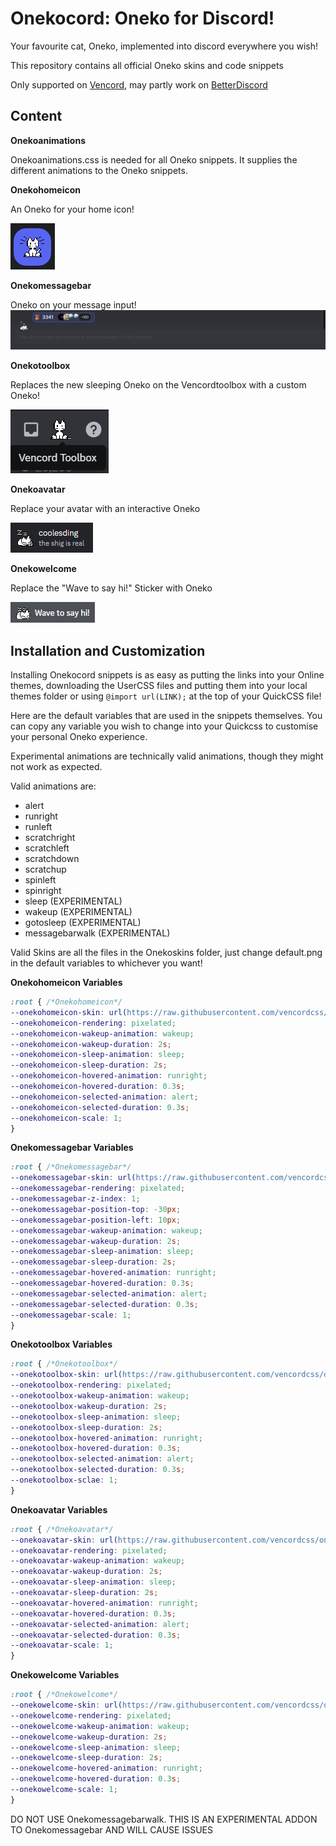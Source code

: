 # Onekocord: Oneko for Discord!

Your favourite cat, Oneko, implemented into discord everywhere you wish!

This repository contains all official Oneko skins and code snippets

Only supported on [Vencord](https://vencord.dev), may partly work on [BetterDiscord](https://betterdiscord.app)

## Content
**Onekoanimations**

Onekoanimations.css is needed for all Oneko snippets. It supplies the different animations to the Oneko snippets.

**Onekohomeicon**

An Oneko for your home icon!

![Alt text](images/Homeicon.png)

**Onekomessagebar**

Oneko on your message input!
![Alt text](images/Messagebar.png)

**Onekotoolbox**

Replaces the new sleeping Oneko on the Vencordtoolbox with a custom Oneko!

![Alt text](images/Toolbox.png)

**Onekoavatar** 

Replace your avatar with an interactive Oneko

![image](images/Avatar.png)

**Onekowelcome**

Replace the "Wave to say hi!" Sticker with Oneko

![image](images/Welcome.png)

## Installation and Customization

Installing Onekocord snippets is as easy as putting the links into your Online themes, downloading the UserCSS files and putting them into your local themes folder or using ```@import url(LINK);``` at the top of your QuickCSS file!


Here are the default variables that are used in the snippets themselves. You can copy any variable you wish to change into your Quickcss to customise your personal Oneko experience.

Experimental animations are technically valid animations, though they might not work as expected.

Valid animations are:
  - alert
  - runright
  - runleft
  - scratchright
  - scratchleft
  - scratchdown
  - scratchup
  - spinleft
  - spinright
  - sleep (EXPERIMENTAL)
  - wakeup (EXPERIMENTAL)
  - gotosleep (EXPERIMENTAL)
  - messagebarwalk (EXPERIMENTAL)

Valid Skins are all the files in the Onekoskins folder, just change default.png in the default variables to whichever you want!

**Onekohomeicon Variables**
```css
:root { /*Onekohomeicon*/
--onekohomeicon-skin: url(https://raw.githubusercontent.com/vencordcss/onekocord/main/onekoskins/default.png);
--onekohomeicon-rendering: pixelated;
--onekohomeicon-wakeup-animation: wakeup;
--onekohomeicon-wakeup-duration: 2s;
--onekohomeicon-sleep-animation: sleep;
--onekohomeicon-sleep-duration: 2s;
--onekohomeicon-hovered-animation: runright;
--onekohomeicon-hovered-duration: 0.3s;
--onekohomeicon-selected-animation: alert;
--onekohomeicon-selected-duration: 0.3s;
--onekohomeicon-scale: 1;
}
```

**Onekomessagebar Variables**
```css
:root { /*Onekomessagebar*/
--onekomessagebar-skin: url(https://raw.githubusercontent.com/vencordcss/onekocord/main/onekoskins/default.png);
--onekomessagebar-rendering: pixelated;
--onekomessagebar-z-index: 1;
--onekomessagebar-position-top: -30px;
--onekomessagebar-position-left: 10px;
--onekomessagebar-wakeup-animation: wakeup;
--onekomessagebar-wakeup-duration: 2s;
--onekomessagebar-sleep-animation: sleep;
--onekomessagebar-sleep-duration: 2s;
--onekomessagebar-hovered-animation: runright;
--onekomessagebar-hovered-duration: 0.3s;
--onekomessagebar-selected-animation: alert;
--onekomessagebar-selected-duration: 0.3s;
--onekomessagebar-scale: 1;
}
```

**Onekotoolbox Variables**
```css
:root { /*Onekotoolbox*/
--onekotoolbox-skin: url(https://raw.githubusercontent.com/vencordcss/onekocord/main/onekoskins/default.png);
--onekotoolbox-rendering: pixelated;
--onekotoolbox-wakeup-animation: wakeup;
--onekotoolbox-wakeup-duration: 2s;
--onekotoolbox-sleep-animation: sleep;
--onekotoolbox-sleep-duration: 2s;
--onekotoolbox-hovered-animation: runright;
--onekotoolbox-hovered-duration: 0.3s;
--onekotoolbox-selected-animation: alert;
--onekotoolbox-selected-duration: 0.3s;
--onekotoolbox-sclae: 1;
}
```

**Onekoavatar Variables**
```css
:root { /*Onekoavatar*/
--onekoavatar-skin: url(https://raw.githubusercontent.com/vencordcss/onekocord/main/onekoskins/default.png);
--onekoavatar-rendering: pixelated;
--onekoavatar-wakeup-animation: wakeup;
--onekoavatar-wakeup-duration: 2s;
--onekoavatar-sleep-animation: sleep;
--onekoavatar-sleep-duration: 2s;
--onekoavatar-hovered-animation: runright;
--onekoavatar-hovered-duration: 0.3s;
--onekoavatar-selected-animation: alert;
--onekoavatar-selected-duration: 0.3s;
--onekoavatar-scale: 1;
}
```

**Onekowelcome Variables**
```css
:root { /*Onekowelcome*/
--onekowelcome-skin: url(https://raw.githubusercontent.com/vencordcss/onekocord/main/onekoskins/default.png);
--onekowelcome-rendering: pixelated;
--onekowelcome-wakeup-animation: wakeup;
--onekowelcome-wakeup-duration: 2s;
--onekowelcome-sleep-animation: sleep;
--onekowelcome-sleep-duration: 2s;
--onekowelcome-hovered-animation: runright;
--onekowelcome-hovered-duration: 0.3s;
--onekowelcome-scale: 1;
}
```
DO NOT USE Onekomessagebarwalk. THIS IS AN EXPERIMENTAL ADDON TO Onekomessagebar AND WILL CAUSE ISSUES
